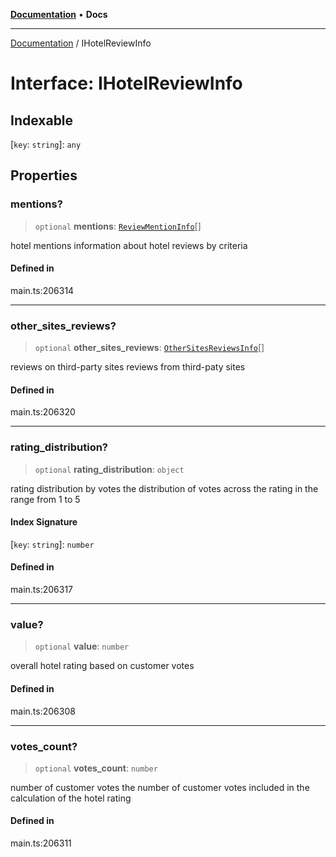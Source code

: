 [**Documentation**](../README.md) • **Docs**

***

[Documentation](../globals.md) / IHotelReviewInfo

# Interface: IHotelReviewInfo

## Indexable

 \[`key`: `string`\]: `any`

## Properties

### mentions?

> `optional` **mentions**: [`ReviewMentionInfo`](../classes/ReviewMentionInfo.md)[]

hotel mentions
information about hotel reviews by criteria

#### Defined in

main.ts:206314

***

### other\_sites\_reviews?

> `optional` **other\_sites\_reviews**: [`OtherSitesReviewsInfo`](../classes/OtherSitesReviewsInfo.md)[]

reviews on third-party sites
reviews from third-paty sites

#### Defined in

main.ts:206320

***

### rating\_distribution?

> `optional` **rating\_distribution**: `object`

rating distribution by votes
the distribution of votes across the rating in the range from 1 to 5

#### Index Signature

 \[`key`: `string`\]: `number`

#### Defined in

main.ts:206317

***

### value?

> `optional` **value**: `number`

overall hotel rating based on customer votes

#### Defined in

main.ts:206308

***

### votes\_count?

> `optional` **votes\_count**: `number`

number of customer votes
the number of customer votes included in the calculation of the hotel rating

#### Defined in

main.ts:206311
